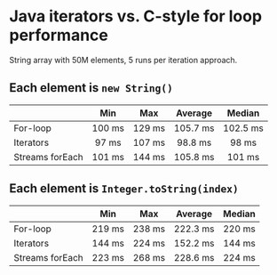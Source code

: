 # Java iterators vs. C-style for loop performance

String array with 50M elements, 5 runs per iteration approach.

## Each element is `new String()`

|                 | Min    | Max    | Average  | Median   |
|---------------- |:------:|:------:|:--------:|:--------:|
| For-loop        | 100 ms | 129 ms | 105.7 ms | 102.5 ms |
| Iterators       | 97 ms  | 107 ms | 98.8 ms  | 98 ms    |
| Streams forEach | 101 ms | 144 ms | 105.8 ms | 101 ms   |

## Each element is `Integer.toString(index)`

|                 | Min    | Max    | Average  | Median   |
|---------------- |:------:|:------:|:--------:|:--------:|
| For-loop        | 219 ms | 238 ms | 222.3 ms | 220 ms   |
| Iterators       | 144 ms | 224 ms | 152.2 ms | 144 ms   |
| Streams forEach | 223 ms | 268 ms | 228.6 ms | 224 ms   |
